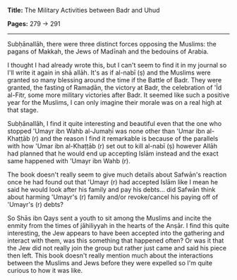 **Title:** The Military Activities between Badr and Uhud

**Pages:** 279 -> 291

---

Subḥānallāh, there were three distinct forces opposing the Muslims: the pagans of Makkah, the Jews of Madīnah and the bedouins of Arabia.

I thought I had already wrote this, but I can't seem to find it in my journal so I'll write it again in shā allāh. It's as if al-nabī (ṣ) and the Muslims were granted so many blessing around the time if the Battle of Badr. They were granted, the fasting of Ramaḍān, the victory at Badr, the celebration of 'Īd al-Fitr, some more military victories after Badr. It seemed like such a positive year for the Muslims, I can only imagine their morale was on a real high at that stage.

Subḥānallāh, I find it quite interesting and beautiful even that the one who stopped 'Umayr ibn Wahb al-Jumaḥī was none other than 'Umar ibn al-Khaṭṭāb (r) and the reason I find it remarkable is because of the parallels with how 'Umar ibn al-Khaṭṭāb (r) set out to kill al-nabī (ṣ) however Allāh had planned that he would end up accepting Islām instead and the exact same happened with 'Umayr ibn Wahb (r).

The book doesn't really seem to give much details about Safwān's reaction once he had found out that 'Umayr (r) had accepted Islām like I mean he said he would look after his family and pay his debts... did Safwān think about harming 'Umayr's (r) family and/or revoke/cancel his paying off of 'Umayr's (r) debts?

So Shās ibn Qays sent a youth to sit among the Muslims and incite the enmity from the times of jāhiliyyah in the hearts of the Anṣār. I find this quite interesting, the Jew appears to have been accepted into the gathering and interact with them, was this something that happened often? Or was it that the Jew did not really join the group but rather just came and said his piece then left. This book doesn't really mention much about the interactions between the Muslims and Jews before they were expelled so I'm quite curious to how it was like.